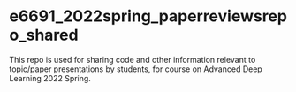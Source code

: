 # e6691_2022spring_paperreviewsrepo_shared

This repo is used for sharing code and other information relevant to topic/paper presentations by students, for course on Advanced Deep Learning 2022 Spring.
